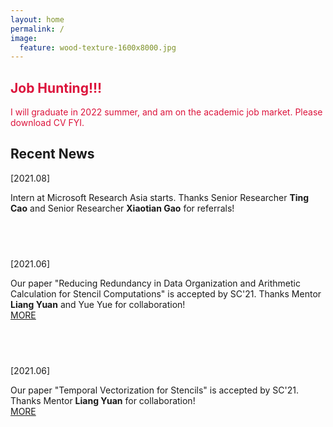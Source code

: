 ```yaml
---
layout: home
permalink: /
image:
  feature: wood-texture-1600x8000.jpg 
---
```


<div class="tiles">

<div class="tile">
  <h2 class="post-title"><font color="CRIMSON">Job Hunting!!!</font></h2>
  <p class="post-excerpt"><font color="CRIMSON">I will graduate in 2022 summer, and am on the academic job market. Please download CV FYI.</font></p>
</div><!-- /.tile -->

<div class="tile">
  <h2 class="post-title">Recent News</h2>
  <p class="post-excerpt">[2021.08]</p>
  <p class="post-excerpt">Intern at Microsoft Research Asia starts. Thanks Senior Researcher <b>Ting Cao</b> and Senior Researcher <b>Xiaotian Gao</b> for referrals! </p>
</div><!-- /.tile -->

<div class="tile">
  <h2 class="post-title"> &nbsp;</h2>
  <p class="post-excerpt">[2021.06]</p>
  <p class="post-excerpt">Our paper "Reducing Redundancy in Data Organization and Arithmetic Calculation for Stencil Computations" is accepted by SC'21. Thanks Mentor <b>Liang Yuan</b> and Yue Yue for collaboration!<a href="https://www.likun.tech/news/sc21folding"><br>MORE</a></p>
</div><!-- /.tile -->

<div class="tile">
  <h2 class="post-title">&nbsp;</h2>
  <p class="post-excerpt">[2021.06]</p>
  <p class="post-excerpt">Our paper "Temporal Vectorization for Stencils" is accepted by SC'21. Thanks Mentor <b>Liang Yuan</b> for collaboration! <a href="https://www.likun.tech/news/sc21temoral"><br>MORE</a></p>
</div><!-- /.tile -->

</div><!-- /.tiles -->
